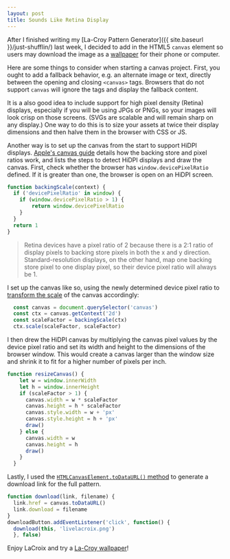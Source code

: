 ```yaml
---
layout: post
title: Sounds Like Retina Display
---
```

After I finished writing my [La-Croy Pattern Generator]({{ site.baseurl }}/just-shufflin/) last week, I decided to add in the HTML5 `canvas` element so users may download the image as a [wallpaper](http://jingyufan.club/sounds-like-enjoy/) for their phone or computer.  

Here are some things to consider when starting a canvas project. First, you ought to add a fallback behavior, e.g. an alternate image or text, directly between the opening and closing `<canvas>` tags. Browsers that do not support `canvas` will ignore the tags and display the fallback content.  

It is a also good idea to include support for high pixel density (Retina) displays, especially if you will be using JPGs or PNGs, so your images will look crisp on those screens. (SVGs are scalable and will remain sharp on any display.) One way to do this is to size your assets at twice their display dimensions and then halve them in the browser with CSS or JS.

Another way is to set up the canvas from the start to support HiDPI displays. [Apple's canvas guide](https://developer.apple.com/library/content/documentation/AudioVideo/Conceptual/HTML-canvas-guide/SettingUptheCanvas/SettingUptheCanvas.html) details how the backing store and pixel ratios work, and lists the steps to detect HiDPI displays and draw the canvas. First, check whether the browser has `window.devicePixelRatio` defined. If it is greater than one, the browser is open on an HiDPI screen.
```js
function backingScale(context) {
  if ('devicePixelRatio' in window) {
    if (window.devicePixelRatio > 1) {
        return window.devicePixelRatio
    }
  }
  return 1
}
```
> Retina devices have a pixel ratio of 2 because there is a 2:1 ratio of display pixels to backing store pixels in both the x and y direction. Standard-resolution displays, on the other hand, map one backing store pixel to one display pixel, so their device pixel ratio will always be 1.

I set up the canvas like so, using the newly determined device pixel ratio to [transform the scale](https://developer.mozilla.org/en-US/docs/Web/API/CanvasRenderingContext2D/scale) of the canvas accordingly:
```js
  const canvas = document.querySelector('canvas')
  const ctx = canvas.getContext('2d')
  const scaleFactor = backingScale(ctx)
  ctx.scale(scaleFactor, scaleFactor)
```
I then drew the HiDPI canvas by multiplying the canvas pixel values by the device pixel ratio and set its width and height to the dimensions of the browser window. This would create a canvas larger than the window size and shrink it to fit for a higher number of pixels per inch.
```js
function resizeCanvas() {
    let w = window.innerWidth
    let h = window.innerHeight
    if (scaleFactor > 1) {
      canvas.width = w * scaleFactor
      canvas.height = h * scaleFactor
      canvas.style.width = w + 'px'
      canvas.style.height = h + 'px'
      draw()
    } else {
      canvas.width = w
      canvas.height = h
      draw()
    }
  }
```
Lastly, I used the [`HTMLCanvasElement.toDataURL()` method](https://developer.mozilla.org/en-US/docs/Web/API/HTMLCanvasElement/toDataURL) to generate a download link for the full pattern.
```js
function download(link, filename) {
  link.href = canvas.toDataURL()
  link.download = filename
}
downloadButton.addEventListener('click', function() {
  download(this, 'livelacroix.png')
  }, false)
```
Enjoy LaCroix and try a [La-Croy wallpaper](http://jingyufan.club/sounds-like-enjoy/)!
